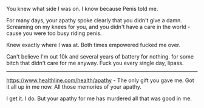 
You knew what side I was on. I know because Penis told me.

For many days, your apathy spoke clearly that you didn't give a damn. Screaming on my knees for you, and you didn't have a care in the world - cause you were too busy riding penis.

Knew exactly where I was at. Both times empowered fucked me over.

Can't believe I'm out 10k and several years of battery for nothing. for some bitch that didn't care for me anyway. Fuck you every single day, lipass.


---

https://www.healthline.com/health/apathy - The only gift you gave me. Got it all up in me now. All those memories of your apathy.

I get it. I do. But your apathy for me has murdered all that was good in me.

